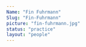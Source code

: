 ```yaml
---
Name: "Fin Fuhrmann"
Slug: "Fin-Fuhrmann"
picture: "fin-fuhrmann.jpg"
status: "practice"
layout: "people"
---
```

